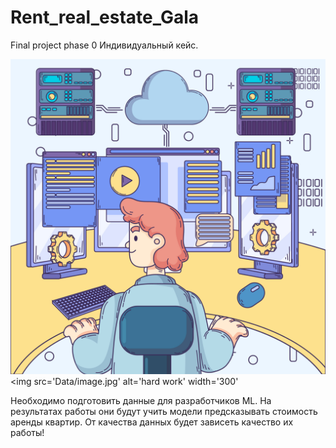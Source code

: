 # Rent_real_estate_Gala
Final project phase 0
Индивидуальный кейс.

![hard work](Data/image.jpg)
<img src='Data/image.jpg' alt='hard work' width='300'


Необходимо подготовить данные для разработчиков ML. На результатах работы они будут учить модели предсказывать стоимость аренды квартир.
От качества данных будет зависеть качество их работы!


